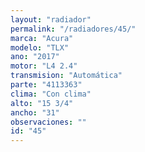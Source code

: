 ```yaml
---
layout: "radiador"
permalink: "/radiadores/45/"
marca: "Acura"
modelo: "TLX"
ano: "2017"
motor: "L4 2.4"
transmision: "Automática"
parte: "4113363"
clima: "Con clima"
alto: "15 3/4"
ancho: "31"
observaciones: ""
id: "45"
---
```


